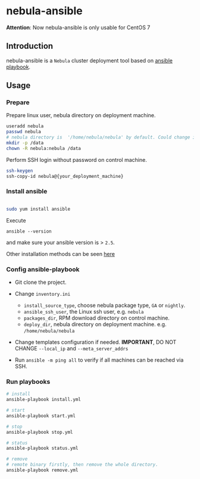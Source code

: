 # nebula-ansible

**Attention**: Now nebula-ansible is only usable for CentOS 7

## Introduction

nebula-ansible is a `Nebula` cluster deployment tool based on [ansible playbook](https://docs.ansible.com/ansible/latest/cli/ansible-playbook.html).

## Usage

### Prepare

Prepare linux user, nebula directory on deployment machine.

```bash
useradd nebula
passwd nebula
# nebula directory is  '/home/nebula/nebula' by default. Could change it by yourself.
mkdir -p /data
chown -R nebula:nebula /data
```

Perform SSH login without password on control machine.

```bash
ssh-keygen
ssh-copy-id nebula@{your_deployment_machine}

```

### Install ansible

```bash

sudo yum install ansible

```

Execute

```shell
ansible --version
```

and make sure your ansible version is > `2.5`.

Other installation methods can be seen [here](https://docs.ansible.com/ansible/latest/installation_guide/intro_installation.html)

### Config ansible-playbook

* Git clone the project.
* Change `inventory.ini`
    - `install_source_type`, choose nebula package type, `GA` or `nightly`.
    - `ansible_ssh_user`, the Linux ssh user, e.g. `nebula`
    - `packages_dir`, RPM download directory on control machine.
    - `deploy_dir`, nebula directory on deployment machine. e.g. `/home/nebula/nebula`

* Change templates configuration if needed.  **IMPORTANT**, DO NOT CHANGE `--local_ip` and `--meta_server_addrs`

* Run `ansible -m ping all` to verify if all machines can be reached via SSH.

### Run playbooks

```bash
# install
ansible-playbook install.yml

# start
ansible-playbook start.yml

# stop
ansible-playbook stop.yml

# status
ansible-playbook status.yml

# remove
# remote binary firstly, then remove the whole directory.
ansible-playbook remove.yml

```
